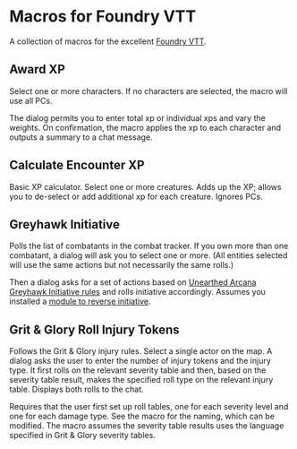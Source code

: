 # Macros for Foundry VTT

A collection of macros for the excellent [Foundry VTT](https://foundryvtt.com/article/macros/).

## Award XP
Select one or more characters. If no characters are selected, the macro will use all PCs.

The dialog permits you to enter total xp or individual xps and vary the weights. On confirmation, the macro applies the xp to each character and outputs a summary to a chat message.

## Calculate Encounter XP

Basic XP calculator. Select one or more creatures. Adds up the XP; allows you to de-select or add additional xp for each creature. Ignores PCs.

## Greyhawk Initiative

Polls the list of combatants in the combat tracker. If you own more than one combatant, a dialog will ask you to select one or more. (All entities selected will use the same actions but not necessarily the same rolls.) 

Then a dialog asks for a set of actions based on [Unearthed Arcana Greyhawk Initiative rules](https://media.wizards.com/2017/dnd/downloads/UAGreyhawkInitiative.pdf) and rolls initiative accordingly. Assumes you installed a [module to reverse initiative](https://github.com/wakeand/fvtt-module-reverseinitiativeorder). 

## Grit & Glory Roll Injury Tokens

Follows the Grit & Glory injury rules. Select a single actor on the map. A dialog asks the user to enter the number of injury tokens and the injury type. It first rolls on the relevant severity table and then, based on the severity table result, makes the specified roll type on the relevant injury table. Displays both rolls to the chat.

Requires that the user first set up roll tables, one for each severity level and one for each damage type. See the macro for the naming, which can be modified. The macro assumes the severity table results uses the language specified in Grit & Glory severity tables. 
